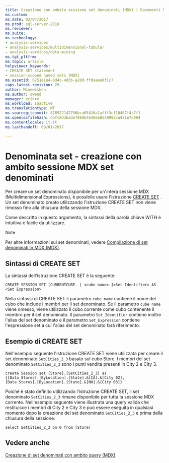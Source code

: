 ```yaml
---
title: Creazione con ambito sessione set denominati (MDX) | Documenti Microsoft
ms.custom: 
ms.date: 03/04/2017
ms.prod: sql-server-2016
ms.reviewer: 
ms.suite: 
ms.technology:
- analysis-services
- analysis-services/multidimensional-tabular
- analysis-services/data-mining
ms.tgt_pltfrm: 
ms.topic: article
helpviewer_keywords:
- CREATE SET statement
- session-scoped named sets [MDX]
ms.assetid: b751e1e4-6d4c-4d36-a28d-ffdaaee0f1c7
caps.latest.revision: 29
author: Minewiskan
ms.author: owend
manager: erikre
ms.workload: Inactive
ms.translationtype: MT
ms.sourcegitcommit: 876522142756bca05416a1afff3cf10467f4c7f1
ms.openlocfilehash: dbfc8d3bade799db4648ee8540992ca471e7d004
ms.contentlocale: it-it
ms.lasthandoff: 09/01/2017

---
```

# <a name="mdx-named-sets---creating-session-scoped-named-sets"></a>Denominata set - creazione con ambito sessione MDX set denominati
  Per creare un set denominato disponibile per un'intera sessione MDX (Multidimensional Expressions), è possibile usare l'istruzione [CREATE SET](../../../mdx/mdx-data-definition-create-set.md) . Un set denominato creato utilizzando l'istruzione CREATE SET non viene rimosso fino alla chiusura della sessione MDX.  
  
 Come descritto in questo argomento, la sintassi della parola chiave WITH è intuitiva e facile da utilizzare.  
  
> [!NOTE]  
>  Per altre informazioni sui set denominati, vedere [Compilazione di set denominati in MDX &#40;MDX&#41;](../../../analysis-services/multidimensional-models/mdx/mdx-named-sets-building-named-sets.md).  
  
## <a name="create-set-syntax"></a>Sintassi di CREATE SET  
 La sintassi dell'istruzione CREATE SET è la seguente:  
  
```  
CREATE SESSION SET [CURRENTCUBE. | <cube name>.]<Set Identifier> AS <Set Expression>  
```  
  
 Nella sintassi di CREATE SET il parametro `cube name` contiene il nome del cubo che include i membri per il set denominato. Se il parametro `cube name` viene omesso, viene utilizzato il cubo corrente come cubo contenente il membro per il set denominato. Il parametro `Set_Identifier` contiene inoltre l'alias del set denominato e il parametro `Set_Expression` contiene l'espressione set a cui l'alias del set denominato farà riferimento.  
  
## <a name="create-set-example"></a>Esempio di CREATE SET  
 Nell'esempio seguente l'istruzione CREATE SET viene utilizzata per creare il set denominato `SetCities_2_3` basato sul cubo Store. I membri del set denominato `SetCities_2_3` sono i punti vendita presenti in City 2 e City 3.  
  
```  
create Session set [Store].[SetCities_2_3] as  
{[Data Stores].[ByLocation].[State].&[CA].&[City 02],  
[Data Stores].[ByLocation].[State].&[NH].&[City 03]}  
```  
  
 Poiché è stato definito utilizzando l'istruzione CREATE SET, il set denominato `SetCities_2_3` rimane disponibile per tutta la sessione MDX corrente. Nell'esempio seguente viene illustrata una query valida che restituisce i membri di City 2 e City 3 e può essere eseguita in qualsiasi momento dopo la creazione del set denominato `SetCities_2_3` e prima della chiusura della sessione.  
  
```  
select SetCities_2_3 on 0 from [Store]  
```  
  
## <a name="see-also"></a>Vedere anche  
 [Creazione di set denominati con ambito query &#40;MDX&#41;](../../../analysis-services/multidimensional-models/mdx/mdx-named-sets-creating-query-scoped-named-sets.md)  
  
  

